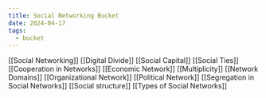 ```yaml
---
title: Social Networking Bucket
date: 2024-04-17
tags:
  - bucket
---
```

[[Social Networking]]
[[Digital Divide]]
[[Social Capital]]
[[Social Ties]]
[[Cooperation in Networks]]
[[Economic Network]]
[[Multiplicity]]
[[Network Domains]]
[[Organizational Network]]
[[Political Network]]
[[Segregation in Social Networks]]
[[Social structure]]
[[Types of Social Networks]]